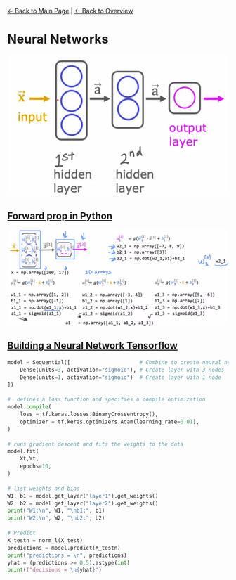 [← Back to Main Page](../../README.md) | [← Back to Overview](../supervised_learning.md)

# Neural Networks
<img src="images/neural_net_ex.png">

<br>

## [Forward prop in Python](simple_implementation/python_manual.ipynb)
<img src="images/fwd_prop_py.png">


## [Building a Neural Network Tensorflow](simple_implementation/tensorflow.ipynb)


```python
model = Sequential([                      # Combine to create neural network
    Dense(units=3, activation="sigmoid"), # Create layer with 3 nodes
    Dense(units=1, activation="sigmoid")  # Create layer with 1 node
])

#  defines a loss function and specifies a compile optimization
model.compile(
    loss = tf.keras.losses.BinaryCrossentropy(),
    optimizer = tf.keras.optimizers.Adam(learning_rate=0.01),
)

# runs gradient descent and fits the weights to the data
model.fit(
    Xt,Yt,            
    epochs=10,
)

# list weights and bias
W1, b1 = model.get_layer("layer1").get_weights()
W2, b2 = model.get_layer("layer2").get_weights()
print("W1:\n", W1, "\nb1:", b1)
print("W2:\n", W2, "\nb2:", b2)

# Predict
X_testn = norm_l(X_test)
predictions = model.predict(X_testn)
print("predictions = \n", predictions)
yhat = (predictions >= 0.5).astype(int)
print(f"decisions = \n{yhat}")
```
